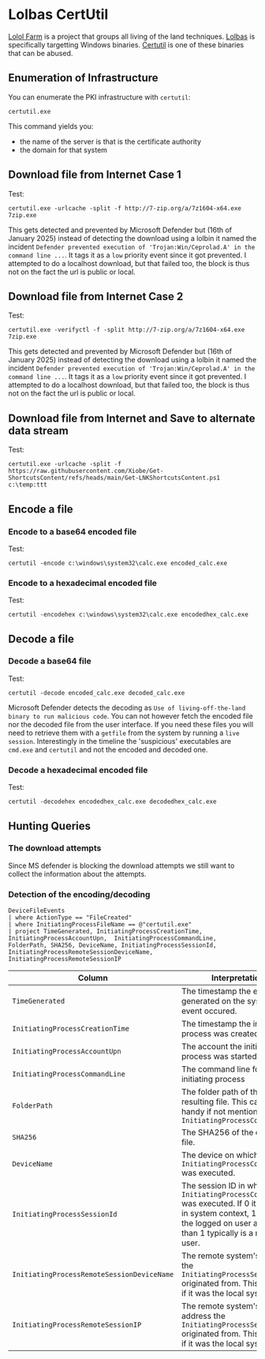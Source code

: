 # Lolbas CertUtil

[Lolol Farm](https://lolol.farm/) is a project that groups all living of the land techniques. [Lolbas](https://lolbas-project.github.io/#) is specifically targetting Windows binaries. [Certutil](https://learn.microsoft.com/en-us/windows-server/administration/windows-commands/certutil) is one of these binaries that can be abused.

## Enumeration of Infrastructure

You can enumerate the PKI infrastructure with `certutil`:

```Shell
certutil.exe
```

This command yields you:

* the name of the server is that is the certificate authority
* the domain for that system

## Download file from Internet Case 1

Test:

```Shell
certutil.exe -urlcache -split -f http://7-zip.org/a/7z1604-x64.exe 7zip.exe
```

This gets detected and prevented by Microsoft Defender but (16th of January 2025) instead of detecting the download using a lolbin it named the incident `Defender prevented execution of 'Trojan:Win/Ceprolad.A' in the command line ...`.
It tags it as a `low` priority event since it got prevented. I attempted to do a localhost download, but that failed too, the block is thus not on the fact the url is public or local.

## Download file from Internet Case 2

Test:

```Shell
certutil.exe -verifyctl -f -split http://7-zip.org/a/7z1604-x64.exe 7zip.exe
```

This gets detected and prevented by Microsoft Defender but (16th of January 2025) instead of detecting the download using a lolbin it named the incident `Defender prevented execution of 'Trojan:Win/Ceprolad.A' in the command line ...`.
It tags it as a `low` priority event since it got prevented. I attempted to do a localhost download, but that failed too, the block is thus not on the fact the url is public or local.

## Download file from Internet and Save to alternate data stream

Test:

```
certutil.exe -urlcache -split -f https://raw.githubusercontent.com/Xiobe/Get-ShortcutsContent/refs/heads/main/Get-LNKShortcutsContent.ps1 c:\temp:ttt
```

## Encode a file

### Encode to a base64 encoded file

Test:

```
certutil -encode c:\windows\system32\calc.exe encoded_calc.exe
```

### Encode to a hexadecimal encoded file

Test:

```
certutil -encodehex c:\windows\system32\calc.exe encodedhex_calc.exe
```

## Decode a file

### Decode a base64 file

Test:

```
certutil -decode encoded_calc.exe decoded_calc.exe
```

Microsoft Defender detects the decoding as `Use of living-off-the-land binary to run malicious code`. You can not however fetch the encoded file nor the decoded file from the user interface. If you need these files you will need to retrieve them with a `getfile` from the system by running a `live session`. Interestingly in the timeline the 'suspicious' executables are `cmd.exe` and `certutil` and not the encoded and decoded one.

### Decode a hexadecimal encoded file

Test:

```
certutil -decodehex encodedhex_calc.exe decodedhex_calc.exe
```

## Hunting Queries

### The download attempts

Since MS defender is blocking the download attempts we still want to collect the information about the attempts.



### Detection of the encoding/decoding

```Text
DeviceFileEvents
| where ActionType == "FileCreated"
| where InitiatingProcessFileName == @"certutil.exe"
| project TimeGenerated, InitiatingProcessCreationTime, InitiatingProcessAccountUpn,  InitiatingProcessCommandLine, FolderPath, SHA256, DeviceName, InitiatingProcessSessionId, InitiatingProcessRemoteSessionDeviceName, InitiatingProcessRemoteSessionIP
```

| Column | Interpretation |
| ------ | -------------- |
| `TimeGenerated` | The timestamp the entry was generated on the system the event occured. |
| `InitiatingProcessCreationTime` | The timestamp the initiating process was created. |
| `InitiatingProcessAccountUpn` | The account the initiating process was started with. |
| `InitiatingProcessCommandLine` | The command line for the initiating process |
| `FolderPath` | The folder path of the resulting file. This can be handy if not mentioned in the `InitiatingProcessCommandLine` |
| `SHA256` | The SHA256 of the output file. |
| `DeviceName` | The device on which the `InitiatingProcessCommandLine` was executed. |
| `InitiatingProcessSessionId` | The session ID in which the `InitiatingProcessCommandLine` was executed. If 0 it executed in system context, 1 means the logged on user and more than 1 typically is a remote user. |
| `InitiatingProcessRemoteSessionDeviceName` | The remote system's name the `InitiatingProcessSessionId` originated from. This is empty if it was the local system. |
| `InitiatingProcessRemoteSessionIP` | The remote system's IP address the `InitiatingProcessSessionId` originated from. This is empty if it was the local system.|

